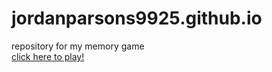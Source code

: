 # jordanparsons9925.github.io
repository for my memory game
<br/>[click here to play!](http://jordanparsons9925.github.io/symbol-memory)
